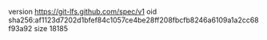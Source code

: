version https://git-lfs.github.com/spec/v1
oid sha256:af1123d7202d1bfef84c1057ce4be28ff208fbcfb8246a6109a1a2cc68f93a92
size 18185
